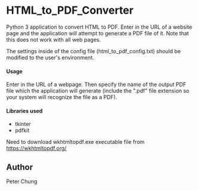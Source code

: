 # HTML_to_PDF_Converter
Python 3 application to convert HTML to PDF.  Enter in the URL of a website page and the application will attempt to generate a PDF file of it.  Note that this does not work with all web pages.

The settings inside of the config file (html_to_pdf_config.txt) should be modified to the user's environment.

#### Usage
Enter in the URL of a webpage.  Then specify the name of the output PDF file which the application will generate (include the ".pdf" file extension so your system will recognize the file as a PDF).

#### Libraries used
- tkinter
- pdfkit

Need to download wkhtmltopdf.exe executable file from https://wkhtmltopdf.org/


## Author
Peter Chung
